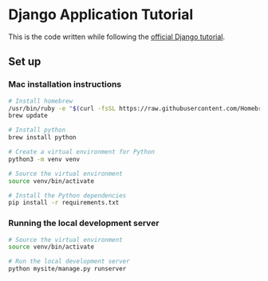 # Django Application Tutorial

This is the code written while following the [official Django tutorial](https://docs.djangoproject.com/en/2.1/intro/tutorial01/).

## Set up

### Mac installation instructions

```bash
# Install homebrew 
/usr/bin/ruby -e "$(curl -fsSL https://raw.githubusercontent.com/Homebrew/install/master/install)"
brew update

# Install python
brew install python

# Create a virtual environment for Python
python3 -m venv venv

# Source the virtual environment
source venv/bin/activate

# Install the Python dependencies
pip install -r requirements.txt
```

### Running the local development server

```bash
# Source the virtual environment
source venv/bin/activate

# Run the local development server
python mysite/manage.py runserver
```